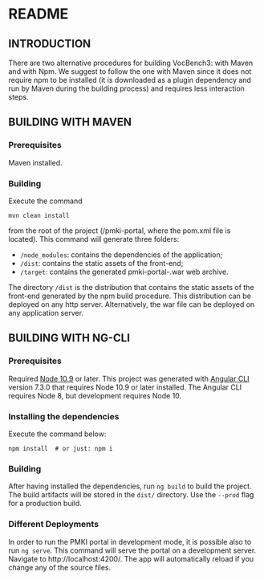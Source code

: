# README

## INTRODUCTION

There are two alternative procedures for building VocBench3: with Maven and with Npm.
We suggest to follow the one with Maven since it does not require npm to be installed (it is downloaded as a plugin dependency and run by Maven during the building process) and requires less interaction steps.

##	BUILDING WITH MAVEN

### Prerequisites

Maven installed.

### Building

Execute the command
```
mvn clean install
```
from the root of the project (/pmki-portal, where the pom.xml file is located). This command will generate three folders: 

*	`/node_modules`: contains the dependencies of the application;
*	`/dist`: contains the static assets of the front-end;
*	`/target`: contains the generated pmki-portal-<versionnumber>.war web archive.

The directory `/dist` is the distribution that contains the static assets of the front-end generated by the npm build procedure. 
This distribution can be deployed on any http server. Alternatively, the war file can be deployed on any application server.


##	BUILDING WITH NG-CLI

### Prerequisites

Required [Node 10.9](https://nodejs.org/en/download) or later.
This project was generated with [Angular CLI](https://github.com/angular/angular-cli) version 7.3.0 that requires Node 10.9 or later installed. The Angular CLI requires Node 8, but development requires Node 10.

### Installing the dependencies

Execute the command below:
```
npm install  # or just: npm i
```

### Building

After having installed the dependencies, run `ng build` to build the project. The build artifacts will be stored in the `dist/` directory. Use the `--prod` flag for a production build.


### Different Deployments

In order to run the PMKI portal in development mode, it is possible also to run `ng serve`.
This command will serve the portal on a development server. Navigate to http://localhost:4200/. The app will automatically reload if you change any of the source files.